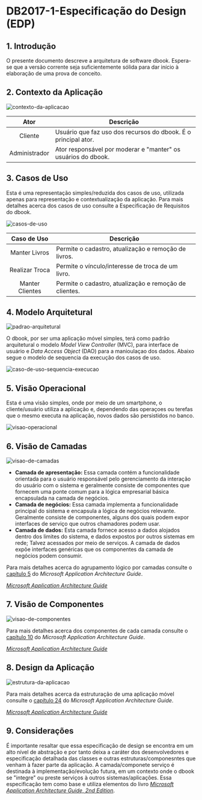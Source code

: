 # DB2017-1-Especificação do Design (EDP)

## 1. Introdução

O presente documento descreve a arquitetura de software dbook. Espera-se que a versão corrente seja suficientemente sólida 
para dar início à elaboração de uma prova de conceito.

## 2. Contexto da Aplicação

![contexto-da-aplicacao](https://cloud.githubusercontent.com/assets/14007153/25308893/a12ca226-2795-11e7-985b-5068f8905cbb.png)

| Ator | Descrição |
|:----:|-----------|
| Cliente | Usuário que faz uso dos recursos do dbook. É o principal ator. |
| Administrador | Ator responsável por moderar e "manter" os usuários do dbook. |

## 3. Casos de Uso

Esta é uma representação simples/reduzida dos casos de uso, utilizada apenas para representação e contextualização da aplicação. Para mais detalhes acerca dos casos de uso consulte a Especificação de Requisitos do dbook.

![casos-de-uso](https://cloud.githubusercontent.com/assets/14007153/25308895/a41a5726-2795-11e7-91c8-48ebe1c0e290.png)

| Caso de Uso | Descrição |
|:----:|-----------|
| Manter Livros | Permite o cadastro, atualização e remoção de livros. |
| Realizar Troca | Permite o vínculo/interesse de troca de um livro. |
| Manter Clientes | Permite o cadastro, atualização e remoção de clientes. |

## 4. Modelo Arquitetural

![padrao-arquitetural](https://cloud.githubusercontent.com/assets/14007153/25308900/b0dd9b4e-2795-11e7-8928-612e76bb000b.png)

O dbook, por ser uma aplicação móvel simples, terá como padrão arquitetural o modelo *Model View Controller* (MVC), para interface de usuário e *Data Access Object* (DAO) para a manioulaçao dos dados. Abaixo segue o modelo de sequencia da execução dos casos de uso.

![caso-de-uso-sequencia-execucao](https://cloud.githubusercontent.com/assets/14007153/25308902/ba862346-2795-11e7-9bdb-220536b5a3b4.png)

## 5. Visão Operacional

Esta é uma visão simples, onde por meio de um smartphone, o cliente/usuário utiliza a aplicação e, dependendo das operaçoes ou terefas que o mesmo executa na aplicação, novos dados são persistidos no banco.

![visao-operacional](https://cloud.githubusercontent.com/assets/14007153/25309010/932dc0ea-2797-11e7-892c-ad2cb3d6fe21.png)

## 6. Visão de Camadas

![visao-de-camadas](https://cloud.githubusercontent.com/assets/14007153/25308888/97427cf4-2795-11e7-9690-3b06abd4a464.PNG)

* **Camada de apresentação:** Essa camada contém a funcionalidade orientada para o usuário responsável pelo gerenciamento da interação do usuário com o sistema e geralmente consiste de componentes que fornecem uma ponte comum para a lógica empresarial básica encapsulada na camada de negócios.
* **Camada de negócios:** Essa camada implementa a funcionalidade principal do sistema e encapsula a lógica de negócios relevante. Geralmente consiste de componentes, alguns dos quais podem expor interfaces de serviço que outros chamadores podem usar.
* **Camada de dados:** Esta camada fornece acesso a dados alojados dentro dos limites do sistema, e dados expostos por outros sistemas em rede; Talvez acessados por meio de serviços. A camada de dados expõe interfaces genéricas que os componentes da camada de negócios podem consumir. 

Para mais detalhes acerca do agrupamento lógico por camadas consulte o [capítulo 5](https://msdn.microsoft.com/en-us/library/ee658109.aspx) do *Microsoft Application Architecture Guide*.

 *[Microsoft Application Architecture Guide](https://msdn.microsoft.com/en-us/library/ff650706.aspx)*

## 7. Visão de Componentes

![visao-de-componentes](https://cloud.githubusercontent.com/assets/14007153/25308889/986728dc-2795-11e7-8a83-175fc0026e60.PNG)

Para mais detalhes acerca dos componentes de cada camada consulte o [capítulo 10](https://msdn.microsoft.com/en-us/library/ee658121.aspx) do *Microsoft Application Architecture Guide*.

 *[Microsoft Application Architecture Guide](https://msdn.microsoft.com/en-us/library/ff650706.aspx)*

## 8. Design da Aplicação

![estrutura-da-aplicacao](https://cloud.githubusercontent.com/assets/14007153/25308891/9d153efa-2795-11e7-8037-176610dd13d4.PNG)

Para mais detalhes acerca da estruturação de uma aplicação móvel consulte o [capítulo 24](https://msdn.microsoft.com/en-us/library/ee658108.aspx) do *Microsoft Application Architecture Guide*.

 *[Microsoft Application Architecture Guide](https://msdn.microsoft.com/en-us/library/ff650706.aspx)*
 
 ## 9. Considerações
 
 É importante resaltar que essa especificação de design se encontra em um alto nível de abstração e por tanto deixa a caráter dos desenvolvedores e especificação detalhada das classes e outras estruturas/componesntes que venham à fazer parte da aplicação. A camada/componete serviço é destinada à implementação/evolução futura, em um contexto onde o dbook se "integre" ou preste serviços à outros sistemas/aplicações. Essa especificação tem como base e utiliza elementos do livro *[Microsoft Application Architecture Guide, 2nd Edition](https://msdn.microsoft.com/en-us/library/ff650706.aspx)*.
